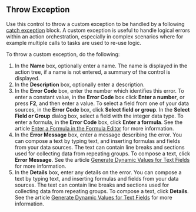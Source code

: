 ## Throw Exception

Use this control to throw a custom exception to be handled by a following [catch exception](../blocks/catch-exception.md) block. A custom exception is useful to handle logical errors within an action orchestration, especially in complex scenarios where for example multiple calls to tasks are used to re-use logic.

To throw a custom exception, do the following:

1.  In the **Name** box, optionally enter a name. The name is displayed in the action tree, if a name is not entered, a summary of the control is displayed.
2.  In the **Description** box, optionally enter a description.
3.  In the **Error Code** box, enter the number which identifies this error. To enter a constant value, in the **Error Code** box click **Enter a number**, or press **F2**, and then enter a value. To select a field from one of your data sources, in the **Error Code** box, click **Select field or group**. In the **Select Field or Group** dialog box, select a field with the integer data type. To enter a formula, in the **Error Code** box, click **Enter a formula**. See the article [Enter a Formula in the Formula Editor](../../../common-concepts/advanced-expressions/formula-editor.md) for more information.
4.  In the **Error Message** box, enter a message describing the error. You can compose a text by typing text, and inserting formulas and fields from your data sources. The text can contain line breaks and sections used for collecting data from repeating groups. To compose a text, click **Error Message**. See the article [Generate Dynamic Values for Text Fields](../generate-dynamic-values-for-text-fields.md "Generate Dynamic Values for Text Fields") for more information.
5.  In the **Details** box, enter any details on the error. You can compose a text by typing text, and inserting formulas and fields from your data sources. The text can contain line breaks and sections used for collecting data from repeating groups. To compose a text, click **Details**. See the article [Generate Dynamic Values for Text Fields](../generate-dynamic-values-for-text-fields.md "Generate Dynamic Values for Text Fields") for more information.